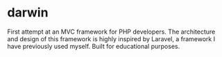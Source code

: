 # darwin
First attempt at an MVC framework for PHP developers. The architecture and design of this framework is highly inspired by Laravel, a framework I have previously used myself. Built for educational purposes.
